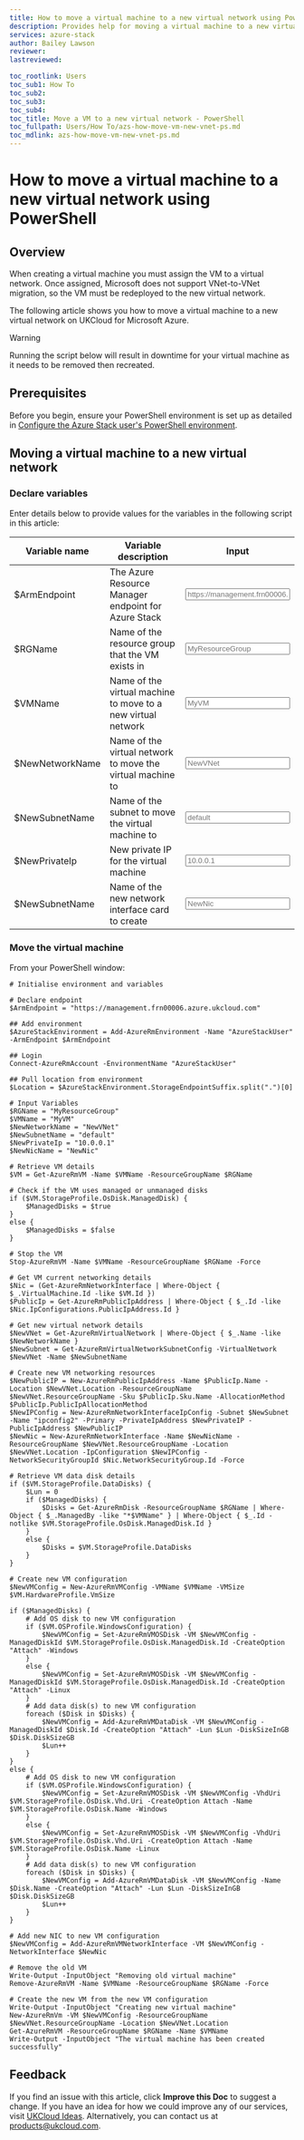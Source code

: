 ```yaml
---
title: How to move a virtual machine to a new virtual network using PowerShell | UKCloud Ltd
description: Provides help for moving a virtual machine to a new virtual network on UKCloud for Microsoft Azure
services: azure-stack
author: Bailey Lawson
reviewer:
lastreviewed:

toc_rootlink: Users
toc_sub1: How To
toc_sub2:
toc_sub3:
toc_sub4:
toc_title: Move a VM to a new virtual network - PowerShell
toc_fullpath: Users/How To/azs-how-move-vm-new-vnet-ps.md
toc_mdlink: azs-how-move-vm-new-vnet-ps.md
---
```


# How to move a virtual machine to a new virtual network using PowerShell

## Overview

When creating a virtual machine you must assign the VM to a virtual network. Once assigned, Microsoft does not support VNet-to-VNet migration, so the VM must be redeployed to the new virtual network.

The following article shows you how to move a virtual machine to a new virtual network on UKCloud for Microsoft Azure.

> [!WARNING]
> Running the script below will result in downtime for your virtual machine as it needs to be removed then recreated.

## Prerequisites

Before you begin, ensure your PowerShell environment is set up as detailed in [Configure the Azure Stack user's PowerShell environment](azs-how-configure-powershell-users.md).

## Moving a virtual machine to a new virtual network

### Declare variables

Enter details below to provide values for the variables in the following script in this article:

| Variable name    | Variable description                                               | Input            |
|------------------|--------------------------------------------------------------------|------------------|
| \$ArmEndpoint    | The Azure Resource Manager endpoint for Azure Stack                | <form oninput="result.value=armendpoint.value" id="armendpoint" style="display: inline;"><input type="text" id="armendpoint" name="armendpoint" style="display: inline;" placeholder="https://management.frn00006.azure.ukcloud.com"/></form> |
| \$RGName         | Name of the resource group that the VM exists in                   | <form oninput="result.value=resourcegroup.value" id="resourcegroup" style="display: inline;"><input type="text" id="resourcegroup" name="resourcegroup" style="display: inline;" placeholder="MyResourceGroup"/></form> |
| \$VMName         | Name of the virtual machine to move to a new virtual network       | <form oninput="result.value=vmname.value" id="vmname" style="display: inline;"><input type="text" id="vmname" name="vmname" style="display: inline;" placeholder="MyVM"/></form> |
| \$NewNetworkName | Name of the virtual network to move the virtual machine to         | <form oninput="result.value=vnetname.value" id="vnetname" style="display: inline;"><input type="text" id="vnetname" name="vnetname" style="display: inline;" placeholder="NewVNet"/></form> |
| \$NewSubnetName  | Name of the subnet to move the virtual machine to                  | <form oninput="result.value=subnetname.value" id="subnetname" style="display: inline;"><input type="text" id="subnetname" name="subnetname" style="display: inline;" placeholder="default"/></form> |
| \$NewPrivateIp   | New private IP for the virtual machine                             | <form oninput="result.value=newip.value" id="newip" style="display: inline;"><input type="text" id="newip" name="newip" style="display: inline;" placeholder="10.0.0.1"/></form> |
| \$NewSubnetName  | Name of the new network interface card to create                   | <form oninput="result.value=newnic.value" id="newnic" style="display: inline;"><input type="text" id="newnic" name="newnic" style="display: inline;" placeholder="NewNic"/></form> |

### Move the virtual machine

From your PowerShell window:

<pre><code class="language-PowerShell"># Initialise environment and variables

# Declare endpoint
$ArmEndpoint = "<output form="armendpoint" name="result" style="display: inline;">https://management.frn00006.azure.ukcloud.com</output>"

## Add environment
$AzureStackEnvironment = Add-AzureRmEnvironment -Name "AzureStackUser" -ArmEndpoint $ArmEndpoint

## Login
Connect-AzureRmAccount -EnvironmentName "AzureStackUser"

## Pull location from environment
$Location = $AzureStackEnvironment.StorageEndpointSuffix.split(".")[0]

# Input Variables
$RGName = "<output form="resourcegroup" name="result" style="display: inline;">MyResourceGroup</output>"
$VMName = "<output form="vmname" name="result" style="display: inline;">MyVM</output>"
$NewNetworkName = "<output form="vnetname" name="result" style="display: inline;">NewVNet</output>"
$NewSubnetName = "<output form="subnetname" name="result" style="display: inline;">default</output>"
$NewPrivateIp = "<output form="newip" name="result" style="display: inline;">10.0.0.1</output>"
$NewNicName = "<output form="newnic" name="result" style="display: inline;">NewNic</output>"

# Retrieve VM details
$VM = Get-AzureRmVM -Name $VMName -ResourceGroupName $RGName

# Check if the VM uses managed or unmanaged disks
if ($VM.StorageProfile.OsDisk.ManagedDisk) {
    $ManagedDisks = $true
}
else {
    $ManagedDisks = $false
}

# Stop the VM
Stop-AzureRmVM -Name $VMName -ResourceGroupName $RGName -Force

# Get VM current networking details
$Nic = (Get-AzureRmNetworkInterface | Where-Object { $_.VirtualMachine.Id -like $VM.Id })
$PublicIp = Get-AzureRmPublicIpAddress | Where-Object { $_.Id -like $Nic.IpConfigurations.PublicIpAddress.Id }

# Get new virtual network details
$NewVNet = Get-AzureRmVirtualNetwork | Where-Object { $_.Name -like $NewNetworkName }
$NewSubnet = Get-AzureRmVirtualNetworkSubnetConfig -VirtualNetwork $NewVNet -Name $NewSubnetName

# Create new VM networking resources
$NewPublicIP = New-AzureRmPublicIpAddress -Name $PublicIp.Name -Location $NewVNet.Location -ResourceGroupName $NewVNet.ResourceGroupName -Sku $PublicIp.Sku.Name -AllocationMethod $PublicIp.PublicIpAllocationMethod
$NewIPConfig = New-AzureRmNetworkInterfaceIpConfig -Subnet $NewSubnet -Name "ipconfig2" -Primary -PrivateIpAddress $NewPrivateIP -PublicIpAddress $NewPublicIP
$NewNic = New-AzureRmNetworkInterface -Name $NewNicName -ResourceGroupName $NewVNet.ResourceGroupName -Location $NewVNet.Location -IpConfiguration $NewIPConfig -NetworkSecurityGroupId $Nic.NetworkSecurityGroup.Id -Force

# Retrieve VM data disk details
if ($VM.StorageProfile.DataDisks) {
    $Lun = 0
    if ($ManagedDisks) {
        $Disks = Get-AzureRmDisk -ResourceGroupName $RGName | Where-Object { $_.ManagedBy -like "*$VMName" } | Where-Object { $_.Id -notlike $VM.StorageProfile.OsDisk.ManagedDisk.Id }
    }
    else {
        $Disks = $VM.StorageProfile.DataDisks
    }
}

# Create new VM configuration
$NewVMConfig = New-AzureRmVMConfig -VMName $VMName -VMSize $VM.HardwareProfile.VmSize

if ($ManagedDisks) {
    # Add OS disk to new VM configuration
    if ($VM.OSProfile.WindowsConfiguration) {
        $NewVMConfig = Set-AzureRmVMOSDisk -VM $NewVMConfig -ManagedDiskId $VM.StorageProfile.OsDisk.ManagedDisk.Id -CreateOption "Attach" -Windows
    }
    else {
        $NewVMConfig = Set-AzureRmVMOSDisk -VM $NewVMConfig -ManagedDiskId $VM.StorageProfile.OsDisk.ManagedDisk.Id -CreateOption "Attach" -Linux
    }
    # Add data disk(s) to new VM configuration
    foreach ($Disk in $Disks) {
        $NewVMConfig = Add-AzureRmVMDataDisk -VM $NewVMConfig -ManagedDiskId $Disk.Id -CreateOption "Attach" -Lun $Lun -DiskSizeInGB $Disk.DiskSizeGB
        $Lun++
    }
}
else {
    # Add OS disk to new VM configuration
    if ($VM.OSProfile.WindowsConfiguration) {
        $NewVMConfig = Set-AzureRmVMOSDisk -VM $NewVMConfig -VhdUri $VM.StorageProfile.OsDisk.Vhd.Uri -CreateOption Attach -Name $VM.StorageProfile.OsDisk.Name -Windows
    }
    else {
        $NewVMConfig = Set-AzureRmVMOSDisk -VM $NewVMConfig -VhdUri $VM.StorageProfile.OsDisk.Vhd.Uri -CreateOption Attach -Name $VM.StorageProfile.OsDisk.Name -Linux
    }
    # Add data disk(s) to new VM configuration
    foreach ($Disk in $Disks) {
        $NewVMConfig = Add-AzureRmVMDataDisk -VM $NewVMConfig -Name $Disk.Name -CreateOption "Attach" -Lun $Lun -DiskSizeInGB $Disk.DiskSizeGB
        $Lun++
    }
}

# Add new NIC to new VM configuration
$NewVMConfig = Add-AzureRmVMNetworkInterface -VM $NewVMConfig -NetworkInterface $NewNic

# Remove the old VM
Write-Output -InputObject "Removing old virtual machine"
Remove-AzureRmVM -Name $VMName -ResourceGroupName $RGName -Force

# Create the new VM from the new VM configuration
Write-Output -InputObject "Creating new virtual machine"
New-AzureRmVm -VM $NewVMConfig -ResourceGroupName $NewVNet.ResourceGroupName -Location $NewVNet.Location
Get-AzureRmVM -ResourceGroupName $RGName -Name $VMName
Write-Output -InputObject "The virtual machine has been created successfully"
</code></pre>

## Feedback

If you find an issue with this article, click **Improve this Doc** to suggest a change. If you have an idea for how we could improve any of our services, visit [UKCloud Ideas](https://ideas.ukcloud.com). Alternatively, you can contact us at <products@ukcloud.com>.
